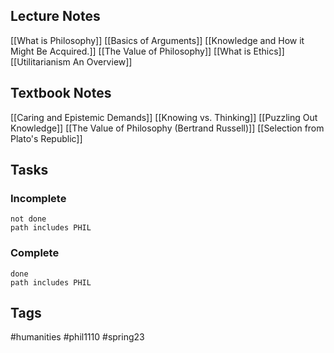 ## Lecture Notes
[[What is Philosophy]]
[[Basics of Arguments]]
[[Knowledge and How it Might Be Acquired.]]
[[The Value of Philosophy]]
[[What is Ethics]]
[[Utilitarianism An Overview]]

## Textbook Notes
[[Caring and Epistemic Demands]]
[[Knowing vs. Thinking]]
[[Puzzling Out Knowledge]]
[[The Value of Philosophy (Bertrand Russell)]]
[[Selection from Plato's Republic]]

## Tasks
### Incomplete
```tasks
not done
path includes PHIL
```
### Complete
```tasks
done
path includes PHIL
```

## Tags
#humanities #phil1110 #spring23 